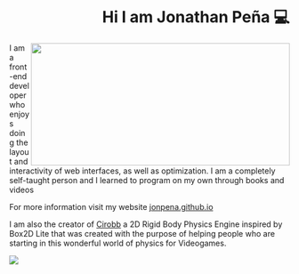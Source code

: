 <div align="right">

# Hi I am Jonathan Peña 💻

</div>

<img width="465" height="220" align="right" src="https://github.com/jonpena/jonpena/blob/main/banner.png">

I am a front-end developer who enjoys doing the layout and interactivity 
of web interfaces, as well as optimization. I am a completely self-taught person 
and I learned to program on my own through books and videos


For more information visit my website <a href="https://jonpena.github.io" target="_blank" rel="noopener">jonpena.github.io</a>


I am also the creator of <a href="https://github.com/jonpena/Cirobb" target="_blank" rel="noopener">Cirobb</a> a 2D Rigid Body Physics Engine inspired by Box2D Lite that was created with the purpose of helping people who are starting in this wonderful world of physics for Videogames.

<img align="center" src="https://github.com/jonpena/jonpena/blob/main/poster.png">

